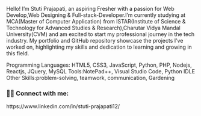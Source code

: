Hello! I’m Stuti Prajapati, an aspiring Fresher with a passion for Web Develop,Web Designing & Full-stack-Developer.I’m currently studying at MCA(Master of Computer Application) from ISTAR(Institute of Science & Technology for Advanced Studies & Research),Charutar Vidya Mandal University(CVM) and am excited to start my professional journey in the tech industry. My portfolio and GitHub repository showcase the projects I’ve worked on, highlighting my skills and dedication to learning and growing in this field.

Programming Languages: HTML5, CSS3, JavaScript, Python, PHP, Nodejs, Reactjs, JQuery, MySQL
Tools:NotePad++, Visual Studio Code, Python IDLE
Other Skills:problem-solving, teamwork, communication, Gardening
<h3 align="left">👨‍💻 Connect with me:</h3>
https://www.linkedin.com/in/stuti-prajapati12/

